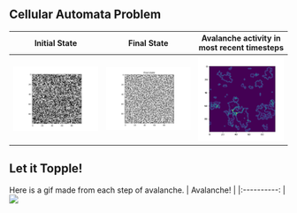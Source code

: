 ## Cellular Automata Problem

|        Initial State   | Final State |  Avalanche activity in most recent timesteps  |
|:----------:|:-------------:|:-------------: |
|![](/cellular_automata/figs/frame0000.png)|![](/cellular_automata/figs/frame0498.png)| ![](/cellular_automata/figs/Figure_3.png)

## Let it Topple!
Here is a gif made from each step of avalanche.
|        Avalanche! |
|:----------: |
![](/cellular_automata/figs/avalanche_gif.gif)